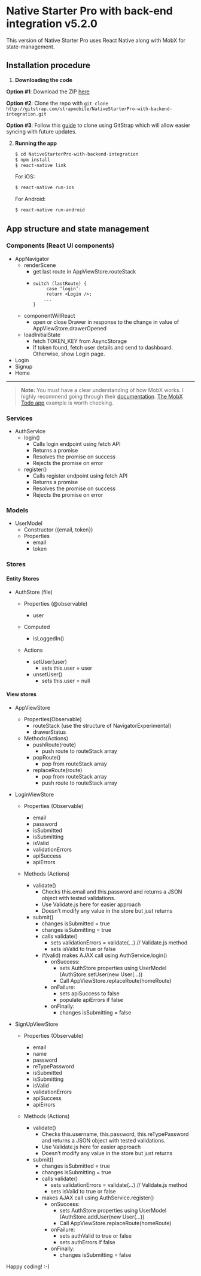 # Native Starter Pro with back-end integration  v5.2.0

This version of Native Starter Pro uses React Native along with MobX for state-management.

## Installation procedure

1. **Downloading the code**

 **Option #1**: Download the ZIP [here](http://gitstrap.com/strapmobile/NativeStarterPro-with-backend-integration/repository/archive.zip?ref=master)

  **Option #2**: Clone the repo with `git clone http://gitstrap.com/strapmobile/NativeStarterPro-with-backend-integration.git`

   **Option #3**: Follow this [guide](https://strapmobile.com/docs/react-native-taxi-app-theme/v4.0.0/installation/gitstrap-cli-tools) to clone using GitStrap which will allow easier syncing with future updates.

2. **Running the app**
    ```sh
    $ cd NativeStarterPro-with-backend-integration
    $ npm install
    $ react-native link
    ```

    For iOS:

    ```sh
    $ react-native run-ios
    ```

    For Android:
    
    ```sh
    $ react-native run-android
    ```


## App structure and state management


### Components (React UI components)

- AppNavigator
  - renderScene
    - get last route in AppViewStore.routeStack
    - ```
      switch (lastRoute) {
           case ‘login’:
           return <Login />;
          ...
      }
      ```
  - componentWillReact
    - open or close Drawer in response to the change in value of AppViewStore.drawerOpened
  - loadInitialState
    - fetch TOKEN_KEY from AsyncStorage
    - If token found, fetch user details and send to dashboard. Otherwise, show Login page.
- Login
- Signup
- Home

---

> **Note:** You must have a clear understanding of how MobX works. I highly recommend going through their [documentation](https://mobxjs.github.io/mobx/). [The MobX Todo app](https://github.com/mobxjs/mobx-react-todomvc) example is worth checking.


### Services

- AuthService
  - login()
    - Calls login endpoint using fetch API
    - Returns a promise
    - Resolves the promise on success
    - Rejects the promise on error
  - register()
    - Calls register endpoint using fetch API
    - Returns a promise
    - Resolves the promise on success
    - Rejects the promise on error


### Models
- UserModel
  - Constructor ({email, token})
  - Properties
    - email
    - token

### Stores

#### Entity Stores
- AuthStore (file)
  - Properties (@observable)
    - user

  - Computed
    - isLoggedIn()


  - Actions
    - setUser(user)
      - sets this.user = user
    - unsetUser()
      - sets this.user = null

#### View stores

- AppViewStore
  - Properties(Observable)
    - routeStack (use the structure of NavigatorExperimental)
    - drawerStatus
  - Methods(Actions)
    - pushRoute(route)
      - push route to routeStack array
    - popRoute()
      - pop from routeStack array
    - replaceRoute(route)
      - pop from routeStack array
      - push route to routeStack array

- LoginViewStore
  - Properties (Observable)
    - email
    - password
    - isSubmitted
    - isSubmitting
    - isValid
    - validationErrors
    - apiSuccess
    - apiErrors


  - Methods (Actions)
    - validate()
      - Checks this.email and this.password and returns a JSON object with tested validations.
      - Use Validate.js here for easier approach
      - Doesn’t modify any value in the store but just returns
    - submit()
      - changes isSubmitted = true
      - changes isSubmitting = true
      - calls validate()
        - sets validationErrors = validate(...) 	// Validate.js method
        - sets isValid to true or false
      - if(valid) makes AJAX call using AuthService.login()
        - onSuccess:
          - sets AuthStore properties using UserModel (AuthStore.setUser(new User(...))
          - Call AppViewStore.replaceRoute(homeRoute)
        - onFailure:
          - sets apiSuccess to false
          - populate apiErrors if false
        - onFinally:
          - changes isSubmitting = false

- SignUpViewStore
  - Properties (Observable)
    - email
    - name
    - password
    - reTypePassword
    - isSubmitted
    - isSubmitting
    - isValid
    - validationErrors
    - apiSuccess
    - apiErrors

  - Methods (Actions)
    - validate()
      - Checks this.username, this.password, this.reTypePassword and returns a JSON object with tested validations.
      - Use Validate.js here for easier approach
      - Doesn’t modify any value in the store but just returns
    - submit()
      - changes isSubmitted = true
      - changes isSubmitting = true
      - calls validate()
        - sets validationErrors = validate(...) 	// Validate.js method
        - sets isValid to true or false
      - makes AJAX call using AuthService.register()
        - onSuccess:
          - sets AuthStore properties using UserModel (AuthStore.addUser(new User(...))
          - Call AppViewStore.replaceRoute(homeRoute)
        - onFailure:
          - sets authValid to true or false
          - sets authErrors if false
        - onFinally:
          - changes isSubmitting = false


Happy coding! :-)